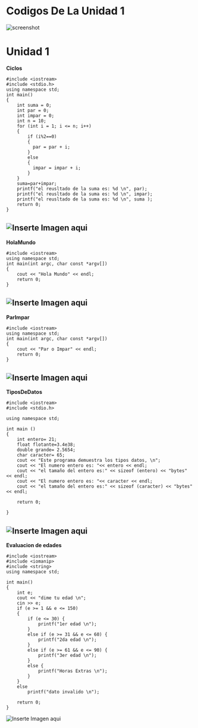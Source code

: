 # Codigos De La Unidad 1

![screenshot](https://github.com/UP210639/UP210639_CPP/blob/main/Recursos/Elma.jpg)  

# Unidad 1
**Ciclos**
````
#include <iostream>
#include <stdio.h>
using namespace std;
int main()
{
    int suma = 0;
    int par = 0;
    int impar = 0;
    int n = 10;
    for (int i = 1; i <= n; i++)
    {
        if (i%2==0)
        {
          par = par + i;   
        }
        else
        {
          impar = impar + i;
        } 
    }
    suma=par+impar;
    printf("el reusltado de la suma es: %d \n", par);
    printf("el reusltado de la suma es: %d \n", impar);
    printf("el reusltado de la suma es: %d \n", suma );
    return 0;
}

````
![Inserte Imagen aqui]()
---
**HolaMundo**
````
#include <iostream>
using namespace std;
int main(int argc, char const *argv[])
{
    cout << "Hola Mundo" << endl;
    return 0;
}
````
![Inserte Imagen aqui](02_1.jpg)
---
**ParImpar**
````
#include <iostream>
using namespace std;
int main(int argc, char const *argv[])
{
    cout << "Par o Impar" << endl;
    return 0;
}

````
![Inserte Imagen aqui](03_1.jpg)
---
**TiposDeDatos**
````
#include <iostream>
#include <stdio.h>

using namespace std;

int main ()
{
    int entero= 21;
    float flotante=3.4e38;
    double grande= 2.5654;
    char caracter= 65;
    cout << "Este programa demuestra los tipos datos, \n";
    cout << "El numero entero es: "<< entero << endl;
    cout << "el tamaño del entero es:" << sizeof (entero) << "bytes" << endl;
    cout << "El numero entero es: "<< caracter << endl;
    cout << "el tamaño del entero es:" << sizeof (caracter) << "bytes" << endl;

    return 0;

}
````
![Inserte Imagen aqui](04_1.jpg)
--- 
**Evaluacion de edades**
````
#include <iostream>
#include <iomanip>
#include <string>
using namespace std;

int main()
{
    int e;
    cout << "dime tu edad \n";
    cin >> e;
    if (e >= 1 && e <= 150)
    {
        if (e <= 30) {
            printf("1er edad \n");
        }
        else if (e >= 31 && e <= 60) {
            printf("2da edad \n");
        }
        else if (e >= 61 && e <= 90) {
            printf("3er edad \n");
        }
        else {
            printf("Horas Extras \n");
        }
    }
    else
        printf("dato invalido \n");

    return 0;
}

````
![Inserte Imagen aqui](05_1.jpg)